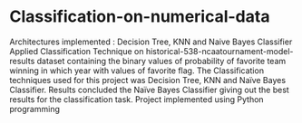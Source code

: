 # Classification-on-numerical-data
Architectures implemented : Decision Tree, KNN and Naive Bayes Classifier
Applied Classification Technique on historical-538-ncaatournament-model-results dataset containing the binary values of probability of favorite team winning in which year with values of favorite flag. The Classification techniques used for this project was Decision Tree, KNN and Naïve Bayes Classifier. Results concluded the Naïve Bayes Classifier giving out the best results for the classification task. Project implemented using Python programming
